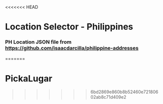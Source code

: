 <<<<<<< HEAD
# Location Selector - Philippines
### PH Location JSON file from https://github.com/isaacdarcilla/philippine-addresses

=======
# PickaLugar
>>>>>>> 6bd2869e860b8b52460e72180602ab8c71d409e2
